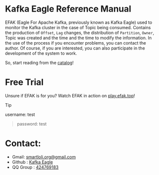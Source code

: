 # Kafka Eagle Reference Manual

EFAK (Eagle For Apache Kafka, previously known as Kafka Eagle) used to monitor the Kafka cluster in the case of Topic being consumed. Contains the production of ```Offset```, ```Lag``` changes, the distribution of ```Partition```, ```Owner```, Topic was created and the time and the time to modify the information. In the use of the process if you encounter problems, you can contact the author. Of course, if you are interested, you can also participate in the development of the system to work.

So, start reading from the [catalog](https://docs.kafka-eagle.org/)!

# Free Trial
Unsure if EFAK is for you? Watch EFAK in action on [play.efak.top](http://play.efak.top/)!
> [!tip]
> username: test

> password: test

# Contact:
* Gmail: [smartloli.org@gmail.com](mailto:smartloli.org@gmail.com)
* Github : [Kafka Eagle](https://github.com/smartloli/efak)
* QQ Group : [424769183](http://shang.qq.com/wpa/qunwpa?idkey=b07c12828ed6963fe79078c78bbd1aba7e61b8f5d8fc5ee4ed26809f40b35c37)
